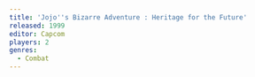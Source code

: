 ```yaml
---
title: 'Jojo''s Bizarre Adventure : Heritage for the Future'
released: 1999
editor: Capcom
players: 2
genres:
  - Combat
---
```

